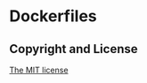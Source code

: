 # Dockerfiles

## Copyright and License
[The MIT license](https://github.com/fabiofilli/docker/blob/master/dockerfiles/LICENSE)
